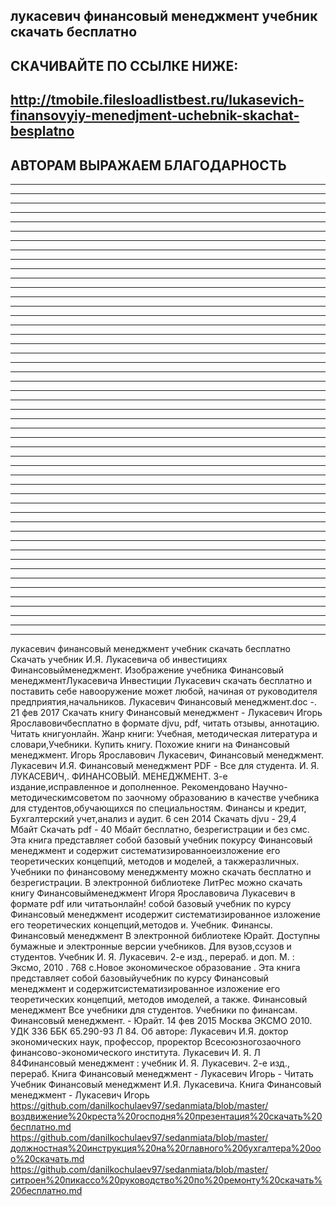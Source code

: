 лукасевич финансовый менеджмент учебник скачать бесплатно
--------------------------------------------------
СКАЧИВАЙТЕ ПО ССЫЛКЕ НИЖЕ:
--------------------------------------------------
http://tmobile.filesloadlistbest.ru/lukasevich-finansovyiy-menedjment-uchebnik-skachat-besplatno
--------------------------------------------------
АВТОРАМ ВЫРАЖАЕМ БЛАГОДАРНОСТЬ
--------------------------------------------------
--------------------------------------------------
--------------------------------------------------
--------------------------------------------------
--------------------------------------------------
--------------------------------------------------
--------------------------------------------------
--------------------------------------------------
--------------------------------------------------
--------------------------------------------------
--------------------------------------------------
--------------------------------------------------
--------------------------------------------------
--------------------------------------------------
--------------------------------------------------
--------------------------------------------------
--------------------------------------------------
--------------------------------------------------
--------------------------------------------------
--------------------------------------------------
--------------------------------------------------
--------------------------------------------------
--------------------------------------------------
--------------------------------------------------
--------------------------------------------------
--------------------------------------------------
--------------------------------------------------
--------------------------------------------------
--------------------------------------------------
--------------------------------------------------
--------------------------------------------------
--------------------------------------------------
--------------------------------------------------
--------------------------------------------------
--------------------------------------------------
--------------------------------------------------
--------------------------------------------------
--------------------------------------------------
--------------------------------------------------
--------------------------------------------------
--------------------------------------------------
--------------------------------------------------
--------------------------------------------------
--------------------------------------------------
--------------------------------------------------
--------------------------------------------------
--------------------------------------------------
--------------------------------------------------
--------------------------------------------------
--------------------------------------------------
лукасевич финансовый менеджмент учебник скачать бесплатно Скачать учебник И.Я. Лукасевича об инвестициях  Финансовыйменеджмент. Изображение учебника Финансовый менеджментЛукасевича  Инвестиции Лукасевич скачать бесплатно и поставить себе навооружение может любой, начиная от руководителя предприятия,начальников. Лукасевич Финансовый менеджмент.doc -. 21 фев 2017  Скачать книгу Финансовый менеджмент - Лукасевич Игорь Ярославовичбесплатно в формате djvu, pdf, читать отзывы, аннотацию. Читать книгуонлайн. Жанр книги: Учебная, методическая литература и словари,Учебники. Купить книгу. Похожие книги на Финансовый менеджмент. Игорь Ярославович Лукасевич, Финансовый менеджмент. Лукасевич И.Я. Финансовый менеджмент PDF - Все для студента. И. Я. ЛУКАСЕВИЧ,. ФИНАНСОВЫЙ. МЕНЕДЖМЕНТ. 3-е издание,исправленное и дополненное. Рекомендовано Научно-методическимсоветом по заочному образованию в качестве учебника для студентов,обучающихся по специальностям. Финансы и кредит, Бухгалтерский учет,анализ и аудит. 6 сен 2014  Cкачать djvu - 29,4 Мбайт Cкачать pdf - 40 Мбайт бесплатно, безрегистрации и без смс. Эта книга представляет собой базовый учебник покурсу Финансовый менеджмент и содержит систематизированноеизложение его теоретических концепций, методов и моделей, а такжеразличных. Учебники по финансовому менеджменту можно скачать бесплатно и безрегистрации. В электронной библиотеке ЛитРес можно скачать книгу Финансовыйменеджмент Игоря Ярославовича Лукасевич в формате pdf или читатьонлaйн!  собой базовый учебник по курсу Финансовый менеджмент исодержит систематизированное изложение его теоретических концепций,методов и. Учебник. Финансы. Финансовый менеджмент В электронной библиотеке Юрайт. Доступны бумажные и электронные версии учебников. Для вузов,ссузов и студентов. Учебник И. Я. Лукасевич. 2-е изд., перераб. и доп. М. : Эксмо, 2010 . 768 с.Новое экономическое образование . Эта книга представляет собой базовыйучебник по курсу Финансовый менеджмент и содержитсистематизированное изложение его теоретических концепций, методов имоделей, а также. Финансовый менеджмент  Все учебники для студентов. Учебники по финансам. Финансовый менеджмент. - Юрайт. 14 фев 2015  Москва ЭКСМО 2010. УДК 336 ББК 65.290-93 Л 84. Об авторе: Лукасевич И.Я. доктор экономических наук, профессор, проректор Всесоюзногозаочного финансово-экономического института. Лукасевич И. Я. Л 84Финансовый менеджмент : учебник  И. Я. Лукасевич.  2-е изд., перераб. Книга Финансовый менеджмент - Лукасевич Игорь - Читать
Учебник Финансовый менеджмент И.Я. Лукасевича. Книга Финансовый менеджмент - Лукасевич Игорь
https://github.com/danilkochulaev97/sedanmiata/blob/master/воздвижение%20креста%20господня%20презентация%20скачать%20бесплатно.md
https://github.com/danilkochulaev97/sedanmiata/blob/master/должностная%20инструкция%20на%20главного%20бухгалтера%20ооо%20скачать.md
https://github.com/danilkochulaev97/sedanmiata/blob/master/ситроен%20пикассо%20руководство%20по%20ремонту%20скачать%20бесплатно.md